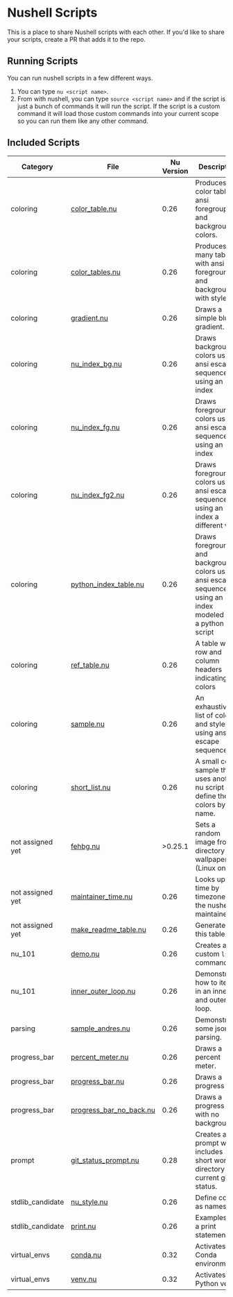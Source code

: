 # Nushell Scripts

This is a place to share Nushell scripts with each other. If you'd like to share your scripts, create a PR that adds it to the repo.

## Running Scripts

You can run nushell scripts in a few different ways.

1. You can type `nu <script name>`.
2. From with nushell, you can type `source <script name>` and if the script is just a bunch of commands it will run the script. If the script is a custom command it will load those custom commands into your current scope so you can run them like any other command.

## Included Scripts

| Category         | File                                                      | Nu Version | Description |
| ---------------- | --------------------------------------------------------- | ---------- | ----------- |
| coloring         | [color_table.nu](./coloring/color_table.nu)               | 0.26       | Produces a color table of ansi foregroupd and background colors.        |
| coloring         | [color_tables.nu](./coloring/color_tables.nu)             | 0.26       | Produces many tables with ansi foreground and background with styles        |
| coloring         | [gradient.nu](./coloring/gradient.nu)                     | 0.26       | Draws a simple blue gradient.        |
| coloring         | [nu_index_bg.nu](./coloring/nu_index_bg.nu)               | 0.26       | Draws background colors using ansi escape sequences using an index        |
| coloring         | [nu_index_fg.nu](./coloring/nu_index_fg.nu)               | 0.26       | Draws foreground colors using ansi escape sequences using an index        |
| coloring         | [nu_index_fg2.nu](./coloring/nu_index_fg2.nu)             | 0.26       | Draws foreground colors using ansi escape sequences using an index a different way       |
| coloring         | [python_index_table.nu](./coloring/python_index_table.nu) | 0.26       | Draws foreground and background colors using ansi escape sequences using an index modeled after a python script        |
| coloring         | [ref_table.nu](./coloring/ref_table.nu)                   | 0.26       | A table with row and column headers indicating the colors        |
| coloring         | [sample.nu](./coloring/sample.nu)                         | 0.26       | An exhaustive list of colors and styles using ansi escape sequences        |
| coloring         | [short_list.nu](./coloring/short_list.nu)                 | 0.26       | A small color sample that uses another nu script to define the colors by name.        |
| not assigned yet | [fehbg.nu](./fehbg.nu)                                    | >0.25.1       | Sets a random image from a directory as a wallpaper (Linux only)        |
| not assigned yet | [maintainer_time.nu](./maintainer_time.nu)                | 0.26       | Looks up time by timezone for the nushell maintainers        |
| not assigned yet | [make_readme_table.nu](./make_readme_table.nu)            | 0.26       | Generates this table.        |
| nu_101           | [demo.nu](./nu_101/demo.nu)                               | 0.26       | Creates a custom `ls` command        |
| nu_101           | [inner_outer_loop.nu](./nu_101/inner_outer_loop.nu)       | 0.26       | Demonstrates how to iterate in an inner and outer loop.        |
| parsing          | [sample_andres.nu](./parsing/sample_andres.nu)            | 0.26       | Demonstrates some json parsing.        |
| progress_bar | [percent_meter.nu](./progress_bar/percent_meter.nu)                    | 0.26       | Draws a percent meter.        |
| progress_bar | [progress_bar.nu](./progress_bar/progress_bar.nu)                      | 0.26       | Draws a progress bar        |
| progress_bar | [progress_bar_no_back.nu](./progress_bar/progress_bar_no_back.nu)      | 0.26       | Draws a progress bar with no background        |
| prompt           | [git_status_prompt.nu](./prompt/git_status_prompt.nu)     | 0.28       | Creates a prompt which includes short working directory and current git status.        |
| stdlib_candidate | [nu_style.nu](./stdlib_candidate/nu_style.nu)             | 0.26       | Define colors as names.        |
| stdlib_candidate | [print.nu](./stdlib_candidate/print.nu)                   | 0.26       | Examples of a print statement.        |
| virtual_envs     | [conda.nu](./virtual_environments/conda.nu)               | 0.32       | Activates a Conda environment. |
| virtual_envs     | [venv.nu](./virtual_environments/venv.nu)                 | 0.32       | Activates a Python venv. |
